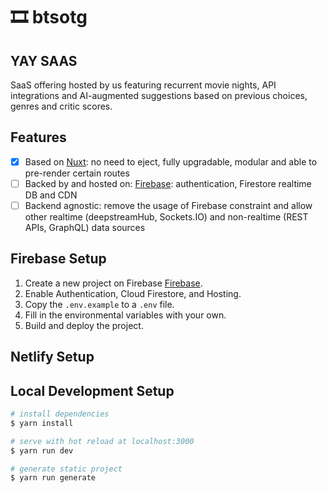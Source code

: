 # 🎞 btsotg

## YAY SAAS

SaaS offering hosted by us featuring recurrent movie nights, API integrations and AI-augmented suggestions based on previous choices, genres and critic scores.

## Features

- [x] Based on [Nuxt](https://nuxtjs.org/): no need to eject, fully upgradable, modular and able to pre-render certain routes
- [ ] Backed by and hosted on: [Firebase](https://firebase.google.com/): authentication, Firestore realtime DB and CDN
- [ ] Backend agnostic: remove the usage of Firebase constraint and allow other realtime (deepstreamHub, Sockets.IO) and non-realtime (REST APIs, GraphQL) data sources

## Firebase Setup

1. Create a new project on Firebase [Firebase](https://firebase.google.com/).
2. Enable Authentication, Cloud Firestore, and Hosting.
3. Copy the `.env.example` to a `.env` file.
4. Fill in the environmental variables with your own.
5. Build and deploy the project.

## Netlify Setup

## Local Development Setup

``` bash
# install dependencies
$ yarn install

# serve with hot reload at localhost:3000
$ yarn run dev

# generate static project
$ yarn run generate
```